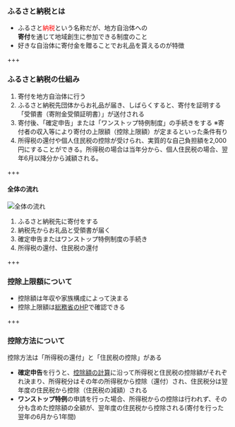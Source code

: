### ふるさと納税とは
  
- ふるさと<font color="red">納税</font>という名称だが、地方自治体への  
**寄付**を通じて地域創生に参加できる制度のこと
- 好きな自治体に寄付金を贈ることでお礼品を貰えるのが特徴

+++

### ふるさと納税の仕組み
  
1. 寄付を地方自治体に行う
2. ふるさと納税先団体からお礼品が届き、しばらくすると、寄付を証明する「受領書（寄附金受領証明書）」が送付される
3. 寄付後、「確定申告」または「ワンストップ特例制度」の手続きをする
  ※寄付者の収入等により寄付の上限額（控除上限額）が定まるといった条件有り
4. 所得税の還付や個人住民税の控除が受けられ、実質的な自己負担額を2,000円にすることができる。所得税の場合は当年分から、個人住民税の場合、翌年6月以降分から減額される。

+++

#### 全体の流れ
![全体の流れ](https://www.satofull.jp/static/packages/default/images/instruction/tax_payment_structure.jpg "全体の流れ")
  
1. ふるさと納税先に寄付をする
2. 納税先からお礼品と受領書が届く
3. 確定申告またはワンストップ特例制度の手続き
4. 所得税の還付、住民税の還付

+++

### 控除上限額について
  
- 控除額は年収や家族構成によって決まる
- 控除上限額は[総務省のHP](http://www.soumu.go.jp/main_sosiki/jichi_zeisei/czaisei/czaisei_seido/furusato/mechanism/deduction.html#block02)で確認できる


+++

### 控除方法について
  
控除方法は「所得税の還付」と「住民税の控除」がある
- **確定申告**を行うと、[控除額の計算](http://www.soumu.go.jp/main_sosiki/jichi_zeisei/czaisei/czaisei_seido/furusato/mechanism/deduction.html#block01)に沿って所得税と住民税の控除額がそれぞれ決まり、所得税分はその年の所得税から控除（還付）され、住民税分は翌年度の住民税から控除（住民税の減額）される  
- **ワンストップ特例**の申請を行った場合、所得税からの控除は行われず、その分も含めた控除額の全額が、翌年度の住民税から控除される(寄付を行った翌年の6月から1年間)
